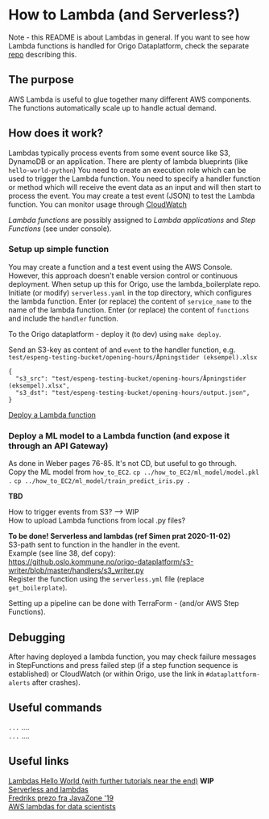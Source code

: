 
# How to Lambda (and Serverless?)
Note - this README is about Lambdas in general. If you want to see how Lambda functions is handled for Origo Dataplatform, check the separate [repo](https://github.com/espegun/ok_dataplattform/tree/master/how_to_lambda_boilerplate) describing this.

## The purpose
AWS Lambda is useful to glue together many different AWS components. The functions automatically scale up to handle actual demand.

## How does it work?
Lambdas typically process events from some event source like S3, DynamoDB or an application. 
There are plenty of lambda blueprints (like `hello-world-python`)
You need to create an execution role which can be used to trigger the Lambda function.
You need to specify a handler function or method which will receive the event data as an input and will then start to process the event.
You may create a test event (JSON) to test the Lambda function.
You can monitor usage through [CloudWatch](http://docs.aws.amazon.com/AmazonCloudWatch/latest/DeveloperGuide/WhatIsCloudWatch.html)

*Lambda functions* are possibly assigned to *Lambda applications* and *Step Functions* (see under console).

### Setup up simple function
You may create a function and a test event using the AWS Console.  
However, this approach doesn't enable version control or continuous deployment. When setup up this for Origo, use the lambda_boilerplate repo. 
Initiate (or modify) `serverless.yaml` in the top directory, which configures the lambda function. Enter (or replace) the content of `service_name` to the name of the lambda function. Enter (or replace) the content of `functions` and include the `handler` function. 

To the Origo dataplatform - deploy it (to dev) using `make deploy`.

Send an S3-key as content of and `event` to the handler function, e.g. `test/espeng-testing-bucket/opening-hours/Åpningstider (eksempel).xlsx`  

```
{
  "s3_src": "test/espeng-testing-bucket/opening-hours/Åpningstider (eksempel).xlsx",
  "s3_dst": "test/espeng-testing-bucket/opening-hours/output.json",
}
```


[Deploy a Lambda function](https://medium.com/better-programming/deploy-your-first-lambda-function-4f7e54f75001)

### Deploy a ML model to a Lambda function (and expose it through an API Gateway)
As done in Weber pages 76-85. It's not CD, but useful to go through.    
Copy the ML model from `how_to_EC2`.
`cp ../how_to_EC2/ml_model/model.pkl .`
`cp ../how_to_EC2/ml_model/train_predict_iris.py .`









**TBD**  

How to trigger events from S3? --> WIP  
How to upload Lambda functions from local .py files?

**To be done! Serverless and lambdas (ref Simen prat 2020-11-02)**  
S3-path sent to function in the handler in the event.  
Example (see line 38, def copy):  
https://github.oslo.kommune.no/origo-dataplatform/s3-writer/blob/master/handlers/s3_writer.py  
Register the function using the `serverless.yml` file (replace `get_boilerplate`).  


Setting up a pipeline can be done with TerraForm - (and/or AWS Step Functions).

## Debugging
After having deployed a lambda function, you may check failure messages in StepFunctions and press failed step (if a step function sequence is established) or CloudWatch (or within Origo, use the link in `#dataplattform-alerts` after crashes).


## Useful commands
`...`  ....  
`...`  ....  

## Useful links
[Lambdas Hello World (with further tutorials near the end)](https://aws.amazon.com/getting-started/hands-on/run-serverless-code/) **WIP**  
[Serverless and lambdas](https://www.serverless.com/aws-lambda)  
[Fredriks prezo fra JavaZone '19](https://github.com/fredriv/serverless-lambda-workshop)  
[AWS lambdas for data scientists](https://towardsdatascience.com/introduction-to-amazon-lambda-layers-and-boto3-using-python3-39bd390add17)  


